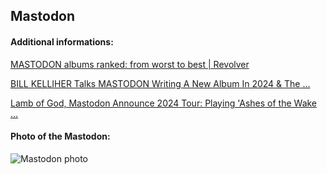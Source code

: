 ## Mastodon
#### Additional informations:
[MASTODON albums ranked: from worst to best | Revolver](https://www.revolvermag.com/music/mastodon-albums-ranked-worst-best)

[BILL KELLIHER Talks MASTODON Writing A New Album In 2024 & The ...](https://metalinjection.net/news/bill-kelliher-talks-mastodon-writing-a-new-album-in-2024-the-difficulties-of-touring)

[Lamb of God, Mastodon Announce 2024 Tour: Playing 'Ashes of the Wake ...](https://therockrevival.com/rock-news/lamb-of-god-mastodon-announce-2024-tour-dates-with-kerry-king-unearth/)

#### Photo of the Mastodon:
![Mastodon photo](https:https://observer.com/wp-content/uploads/sites/2/2017/03/mastodon-3.jpg?quality=80&strip)

